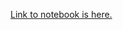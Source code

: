 [Link to notebook is here.](https://colab.research.google.com/drive/15RnJ5kIYDBiprIDhEtW6KxADlR00WArb?usp=sharing)
